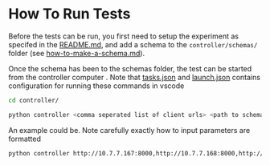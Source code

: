 # How To Run Tests
Before the tests can be run, you first need to setup the experiment as specifed in the [README.md](../README.md), and add a schema to the `controller/schemas/` folder (see [how-to-make-a-schema.md](./how-to-make-a-schema.md)).

Once the schema has been to the schemas folder, the test can be started from the controller computer . Note that [tasks.json](../.vscode/tasks.json) and [launch.json](../.vscode/launch.json) contains configuration for running these commands in vscode

```bash
cd controller/
```

```bash
python controller <comma seperated list of client urls> <path to schema file> <url of the minitwit application (server)> <output file name>
```

An example could be. Note carefully exactly how to input parameters are formatted

```bash
python controller http://10.7.7.167:8000,http://10.7.7.168:8000,http://10.7.7.169:8000 schemas/my_schema.json http://10.7.7.90:5000/ descriptive_file_name
```
